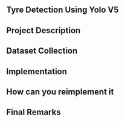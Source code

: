 ## Tyre Detection Using Yolo V5
## Project Description
## Dataset Collection
## Implementation
## How can you reimplement it
## Final Remarks


